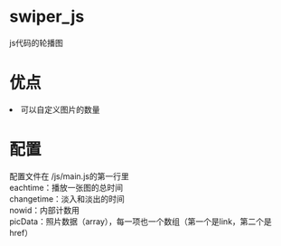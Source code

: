 # swiper_js
js代码的轮播图 <br /> 
<h1>优点</h1>
<li>可以自定义图片的数量</li>
<h1>配置</h1>
配置文件在 /js/main.js的第一行里 <br /> 
  eachtime：播放一张图的总时间 <br /> 
  changetime：淡入和淡出的时间 <br /> 
  nowid：内部计数用 <br /> 
  picData：照片数据（array），每一项也一个数组（第一个是link，第二个是href） <br /> 
